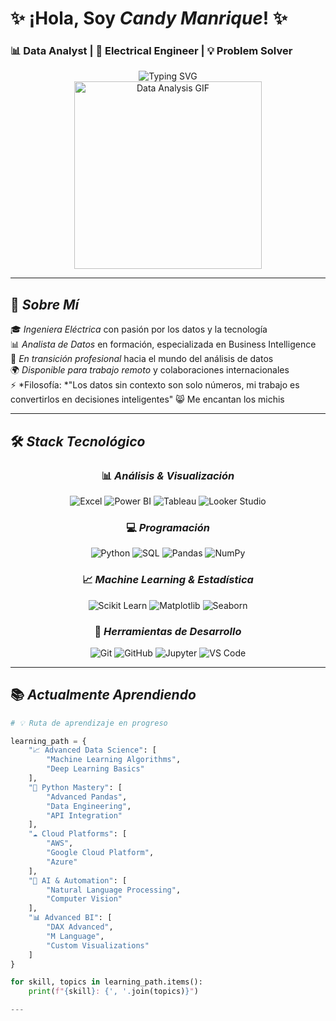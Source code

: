 # ✨ ¡Hola, Soy *Candy Manrique*! ✨
### 📊 Data Analyst | 🔌 Electrical Engineer | 💡 Problem Solver

<div align="center">
  <img src="https://readme-typing-svg.herokuapp.com?font=Fira+Code&size=22&pause=1000&color=2E86AB&center=true&vCenter=true&width=800&lines=✨+Hola,+soy+Candy+Manrique;📊+Transformo+datos+en+decisiones+inteligentes;⚡+De+ingeniera+eléctrica+a+analista+de+datos;📈+Visualizo+historias+con+datos;🐱+Fan+de+los+michis+y+el+análisis" alt="Typing SVG" />
</div>

<div align="center">
  <img src="https://media.giphy.com/media/xT9IgzoKnwFNmISR8I/giphy.gif" width="300" alt="Data Analysis GIF"/>
</div>

---

## 🚀 *Sobre Mí*

🎓 *Ingeniera Eléctrica* con pasión por los datos y la tecnología  
📊 *Analista de Datos* en formación, especializada en Business Intelligence  
💼 *En transición profesional* hacia el mundo del análisis de datos  
🌍 *Disponible para trabajo remoto* y colaboraciones internacionales  
⚡ *Filosofía: *"Los datos sin contexto son solo números, mi trabajo es convertirlos en decisiones inteligentes"
😸 Me encantan los michis 

---

## 🛠️ *Stack Tecnológico*

<div align="center">

### 📊 *Análisis & Visualización*
![Excel](https://img.shields.io/badge/Excel-217346?style=for-the-badge&logo=microsoft-excel&logoColor=white)
![Power BI](https://img.shields.io/badge/Power_BI-F2C811?style=for-the-badge&logo=powerbi&logoColor=black)
![Tableau](https://img.shields.io/badge/Tableau-E97627?style=for-the-badge&logo=Tableau&logoColor=white)
![Looker Studio](https://img.shields.io/badge/Looker_Studio-4285F4?style=for-the-badge&logo=google&logoColor=white)

### 💻 *Programación*
![Python](https://img.shields.io/badge/Python-FFD43B?style=for-the-badge&logo=python&logoColor=blue)
![SQL](https://img.shields.io/badge/SQL-336791?style=for-the-badge&logo=postgresql&logoColor=white)
![Pandas](https://img.shields.io/badge/Pandas-150458?style=for-the-badge&logo=pandas&logoColor=white)
![NumPy](https://img.shields.io/badge/NumPy-013243?style=for-the-badge&logo=numpy&logoColor=white)

### 📈 *Machine Learning & Estadística*
![Scikit Learn](https://img.shields.io/badge/Scikit_Learn-F7931E?style=for-the-badge&logo=scikit-learn&logoColor=white)
![Matplotlib](https://img.shields.io/badge/Matplotlib-11557c?style=for-the-badge&logo=python&logoColor=white)
![Seaborn](https://img.shields.io/badge/Seaborn-3776AB?style=for-the-badge&logo=python&logoColor=white)

### 🔧 *Herramientas de Desarrollo*
![Git](https://img.shields.io/badge/Git-F05032?style=for-the-badge&logo=git&logoColor=white)
![GitHub](https://img.shields.io/badge/GitHub-181717?style=for-the-badge&logo=github&logoColor=white)
![Jupyter](https://img.shields.io/badge/Jupyter-F37626?style=for-the-badge&logo=jupyter&logoColor=white)
![VS Code](https://img.shields.io/badge/VS_Code-007ACC?style=for-the-badge&logo=visual-studio-code&logoColor=white)

</div>

---

## 📚 *Actualmente Aprendiendo*

<div align="left">

```python
# 💡 Ruta de aprendizaje en progreso

learning_path = {
    "📈 Advanced Data Science": [
        "Machine Learning Algorithms",
        "Deep Learning Basics"
    ],
    "🐍 Python Mastery": [
        "Advanced Pandas",
        "Data Engineering",
        "API Integration"
    ],
    "☁️ Cloud Platforms": [
        "AWS",
        "Google Cloud Platform",
        "Azure"
    ],
    "🤖 AI & Automation": [
        "Natural Language Processing",
        "Computer Vision"
    ],
    "📊 Advanced BI": [
        "DAX Advanced",
        "M Language",
        "Custom Visualizations"
    ]
}

for skill, topics in learning_path.items():
    print(f"{skill}: {', '.join(topics)}")

---

